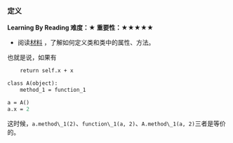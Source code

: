 ### 定义

**Learning By Reading 难度：★ 重要性：★★★★★**

- 阅读[材料](https://www.liaoxuefeng.com/wiki/0014316089557264a6b348958f449949df42a6d3a2e542c000/001431864715651c99511036d884cf1b399e65ae0d27f7e000)
，了解如何定义类和类中的属性、方法。

也就是说，如果有
```def function_1(self, x):
    return self.x + x

class A(object):
    method_1 = function_1

a = A()
a.x = 2
```
这时候，`a.method\_1(2)`、`function\_1(a, 2)`、`A.method\_1(a, 2)`三者是等价的。
